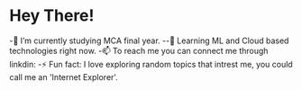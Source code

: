 # Hey There! 



-🔭 I’m currently studying MCA final year.
--🌱 Learning ML and Cloud based technologies right now.
-📫 To reach me you can connect me through linkdin: 
-⚡ Fun fact:  I love exploring random topics that intrest me, you could call me an 'Internet Explorer'.
